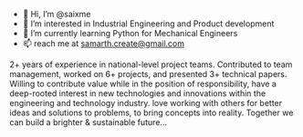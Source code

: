 - 👋 Hi, I’m @saixme
- 👀 I’m interested in Industrial Engineering and Product development
- 🌱 I’m currently learning Python for Mechanical Engineers
- 📫 reach me at samarth.create@gmail.com

2+ years of experience in national-level project teams. Contributed to team management, worked on 
6+ projects, and presented 3+ technical papers. Willing to contribute value while in the position of
responsibility, have a deep-rooted interest in new technologies and innovations within the
engineering and technology industry. love working with others for better ideas and solutions to
problems, to bring concepts into reality. Together we can build a brighter & sustainable future...
<!---
saixme/saixme is a ✨ special ✨ repository because its `README.md` (this file) appears on your GitHub profile.
You can click the Preview link to take a look at your changes.
--->

